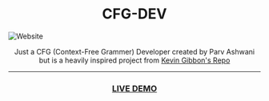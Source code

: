 <h1 align="center">CFG-DEV</h1>

<img alt="Website" src="https://img.shields.io/website?down_color=red&down_message=offline&up_color=green&up_message=online&url=https%3A%2F%2Fwww.cfgdev.tk">

<p align="center">Just a CFG (Context-Free Grammer) Developer created by Parv Ashwani but is a heavily inspired project from <a href="https://bakkot.github.io/cfgrammar-tool/">Kevin Gibbon's Repo</a></p>

<hr>

<h3 align="center">
  <a href="https://academicgit.github.io/CFG-DEV/">LIVE DEMO</a>
</h3>
